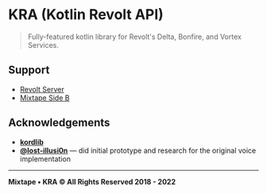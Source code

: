 # KRA (Kotlin Revolt API)

> Fully-featured kotlin library for Revolt's Delta, Bonfire, and Vortex Services.

## Support

- [Revolt Server](https://app.revolt.chat/invite/8Wr5S9z9)
- [Mixtape Side B](https://discord.gg/Vkbmb8kuH4)

## Acknowledgements

- [**kordlib**](https://github.com/kordlib/kord)
- [**@lost-illusi0n**](https://github.com/lost-illusi0n) &mdash; did initial prototype and research for the original voice implementation

---

__Mixtape &bull; KRA &copy; All Rights Reserved 2018 - 2022__
